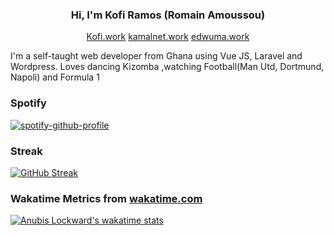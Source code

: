 <h3 align="center">Hi, I'm Kofi Ramos (Romain Amoussou)</h3>
<p align="center">
	<a href="https://kofi.work">Kofi.work</a> <a href="https://kamalnet.work">kamalnet.work</a> <a href="https://edwuma.work">edwuma.work</a>
</p>

<p>I'm a self-taught web developer from Ghana using Vue JS, Laravel and Wordpress. Loves dancing Kizomba ,watching Football(Man Utd, Dortmund, Napoli) and Formula 1</p>

### Spotify
[![spotify-github-profile](https://spotify-github-profile.vercel.app/api/view?uid=6ik0xhywl2l83eb7eg7t0unk4&cover_image=true&theme=natemoo-re&bar_color=53b14f&bar_color_cover=false)](https://github.com/kittinan/spotify-github-profile)
  
### Streak
[![GitHub Streak](http://github-readme-streak-stats.herokuapp.com?user=iamkarsoft&date_format=M%20j%5B%2C%20Y%5D)](https://git.io/streak-stats)

  
### Wakatime Metrics from  [wakatime.com](https://wakatime.com)
 [![Anubis Lockward's wakatime stats](https://github-readme-stats.vercel.app/api/wakatime?username=@iamkarsoft)](https://github.com/iamkarsoft/)

